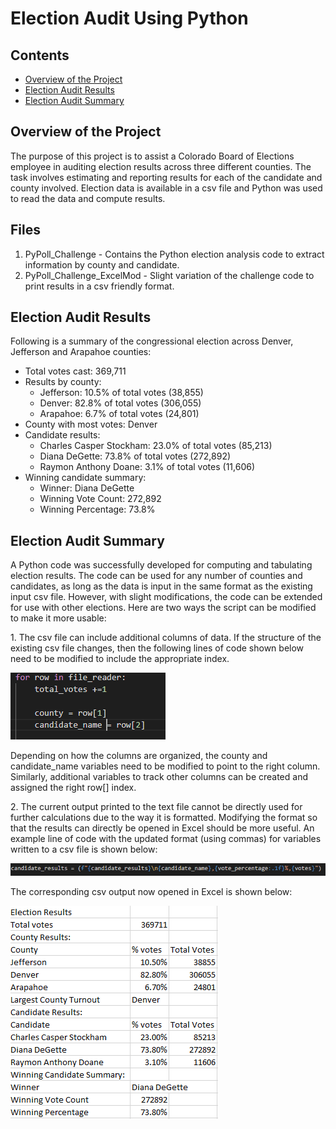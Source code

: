 # Election Audit Using Python
## Contents
- [Overview of the Project](#overview-of-the-project)
- [Election Audit Results](#election-audit-results)
- [Election Audit Summary](#election-audit-summary)

## Overview of the Project
The purpose of this project is to assist a Colorado Board of Elections employee in auditing election results across three different counties. The task involves estimating and reporting results for each of the candidate and county involved. Election data is available in a csv file and Python was used to read the data and compute results.

## Files
1. PyPoll_Challenge - Contains the Python election analysis code to extract information by county and candidate.
2. PyPoll_Challenge_ExcelMod - Slight variation of the challenge code to print results in a csv friendly format.

## Election Audit Results
Following is a summary of the congressional election across Denver, Jefferson and Arapahoe counties:
* Total votes cast: 369,711
* Results by county:
    * Jefferson: 10.5% of total votes (38,855)
    * Denver: 82.8% of total votes (306,055)
    * Arapahoe: 6.7% of total votes (24,801)
* County with most votes: Denver
* Candidate results:
    * Charles Casper Stockham: 23.0% of total votes (85,213)
    * Diana DeGette: 73.8% of total votes (272,892)
    * Raymon Anthony Doane: 3.1% of total votes (11,606)
* Winning candidate summary:
    * Winner: Diana DeGette
    * Winning Vote Count: 272,892
    * Winning Percentage: 73.8%

## Election Audit Summary
A Python code was successfully developed for computing and tabulating election results. The code can be used for any number of counties and candidates, as long as the data is input in the same format as the existing input csv file. However, with slight modifications, the code can be extended for use with other elections. Here are two ways the script can be modified to make it more usable:

1\. The csv file can include additional columns of data. If the structure of the existing csv file changes, then the following lines of code shown below need to be modified to include the appropriate index.

![Index Lines](Resources/Code_Screenshot1.png) 

Depending on how the columns are organized, the county and candidate_name variables need to be modified to point to the right column. Similarly, additional variables to track other columns can be created and assigned the right row[] index.

2\. The current output printed to the text file cannot be directly used for further calculations due to the way it is formatted. Modifying the format so that the results can directly be opened in Excel should be more useful. An example line of code with the updated format (using commas) for variables written to a csv file is shown below:

![Format](Resources/csv_format.png)

The corresponding csv output now opened in Excel is shown below:

![Excel](Resources/Excel_Print.png)
